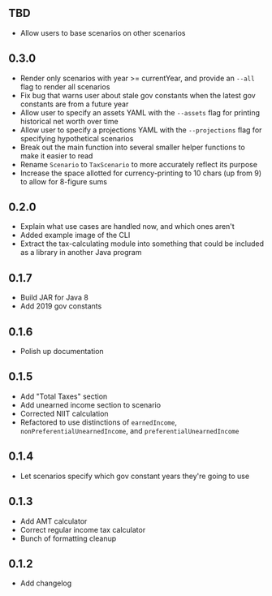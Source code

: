## TBD
* Allow users to base scenarios on other scenarios

## 0.3.0
* Render only scenarios with year >= currentYear, and provide an `--all` flag to render all scenarios
* Fix bug that warns user about stale gov constants when the latest gov constants are from a future year
* Allow user to specify an assets YAML with the `--assets` flag for printing historical net worth over time
* Allow user to specify a projections YAML with the `--projections` flag for specifying hypothetical scenarios
* Break out the main function into several smaller helper functions to make it easier to read
* Rename `Scenario` to `TaxScenario` to more accurately reflect its purpose
* Increase the space allotted for currency-printing to 10 chars (up from 9) to allow for 8-figure sums

## 0.2.0
* Explain what use cases are handled now, and which ones aren't
* Added example image of the CLI
* Extract the tax-calculating module into something that could be included as a library in another Java program

## 0.1.7
* Build JAR for Java 8
* Add 2019 gov constants

## 0.1.6
* Polish up documentation

## 0.1.5
* Add "Total Taxes" section
* Add unearned income section to scenario
* Corrected NIIT calculation
* Refactored to use distinctions of `earnedIncome`, `nonPreferentialUnearnedIncome`, and `preferentialUnearnedIncome`

## 0.1.4
* Let scenarios specify which gov constant years they're going to use

## 0.1.3
* Add AMT calculator
* Correct regular income tax calculator
* Bunch of formatting cleanup

## 0.1.2
* Add changelog
